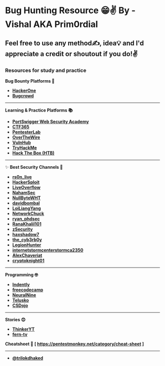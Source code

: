 # Bug Hunting Resource 😁✌️ By - Vishal AKA Prim0rdial
## Feel free to use any method✍️, idea💡 and I'd appreciate a credit or shoutout if you do!✌️ 
### Resources for study and practice


  **Bug Bounty Platforms 💸**<br>
  - **[HackerOne](https://www.hackerone.com)**  
  - **[Bugcrowd](https://www.bugcrowd.com)** 

---

  **Learning & Practice Platforms 📚**<br>
  - **[PortSwigger Web Security Academy](https://portswigger.net/web-security)**  
  - **[CTF365](https://www.ctf365.com)**  
  - **[PentesterLab](https://www.pentesterlab.com)**  
  - **[OverTheWire](https://overthewire.org/wargames/)** 
  - **[VulnHub](https://www.vulnhub.com)**
  - **[TryHackMe](https://tryhackme.com)**
  - **[Hack The Box (HTB)](https://www.hackthebox.eu)**   

---
✨ 
  **Best Security Channels 🎥**<br>  
  - **[rs0n_live](https://www.youtube.com/@rs0n_live)**  
  - **[HackerSploit](https://www.youtube.com/@HackerSploit)**  
  - **[LiveOverflow](https://www.youtube.com/@LiveOverflow)**  
  - **[NahamSec](https://www.youtube.com/@NahamSec)**  
  - **[NullByteWHT](https://www.youtube.com/@NullByteWHT)**  
  - **[davidbombal](https://www.youtube.com/@davidbombal)**  
  - **[LoiLiangYang](https://www.youtube.com/@LoiLiangYang)**  
  - **[NetworkChuck](https://www.youtube.com/@NetworkChuck)**  
  - **[ryan_phdsec](https://www.youtube.com/@ryan_phdsec)**  
  - **[RanaKhalil101](https://www.youtube.com/@RanaKhalil101)**  
  - **[zSecurity](https://www.youtube.com/@zSecurity)**  
  - **[haxshadow7](https://youtube.com/@haxshadow7)**  
  - **[the_cyb3rb0y](https://www.youtube.com/@the_cyb3rb0y)**  
  - **[LegionHunter](https://www.youtube.com/@LegionHunter)**  
  - **[internetstormcenterstormca2350](https://www.youtube.com/@internetstormcenterstormca2350)**  
  - **[AlexChaveriat](https://www.youtube.com/@AlexChaveriat)**  
  - **[cryptoknight01](https://www.youtube.com/@cryptoknight01)**  

---

  **Programming 🤓**<br>  
  - **[Indently](https://www.youtube.com/@Indently)**  
  - **[freecodecamp](https://www.youtube.com/@freecodecamp)**  
  - **[NeuralNine](https://www.youtube.com/@NeuralNine)**  
  - **[Telusko](https://www.youtube.com/@Telusko)**  
  - **[CSDojo](https://www.youtube.com/@CSDojo)**  

---

**Stories 😍**  
- **[ThinkerYT](https://www.youtube.com/@ThinkerYT)**  
- **[fern-tv](https://www.youtube.com/@fern-tv)**  

**Cheatsheet 📝**
**[ https://pentestmonkey.net/category/cheat-sheet ]** 

---

- **[@trilokdhaked](https://github.com/trilokdhaked/Bug-Bounty-Methodology)**
